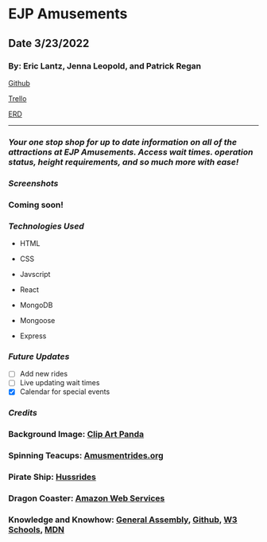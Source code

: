 # EJP Amusements

## Date 3/23/2022

### By: Eric Lantz, Jenna Leopold, and Patrick Regan


[Github](https://github.com/pregan23/EJP_Amusements)

[Trello](https://trello.com/b/mbNYhFNh/theme-park)

[ERD](https://app.diagrams.net/?sketch=1#G1za9An_pi-eQSMQUkMuqYVYNRQlWbBnDR)



---

### **_Your one stop shop for up to date information on all of the attractions at EJP Amusements.  Access wait times. operation status, height requirements, and so much more with ease!_**

### **_Screenshots_**

### Coming soon!


### **_Technologies Used_**

- HTML

- CSS

- Javscript

- React

- MongoDB

- Mongoose

- Express



### **_Future Updates_**

- [ ] Add new rides
- [ ] Live updating wait times
- [x] Calendar for special events
<!-- - [x] ~~Strikethrough~~ Items Also -->

### **_Credits_**

### **Background Image**: [Clip Art Panda](http://images.clipartpanda.com/theme-clipart-ThemePark.svg)

### **Spinning Teacups**: [Amusmentrides.org](https://amusementrides.org/wp-content/uploads/2016/06/All-You-Need-To-Know-About-Taking-Your-Children-On-The-Tea-Cup-Ride.jpg)

### **Pirate Ship**: [Hussrides](https://www.hussrides.com/sites/default/files/gallery/pirate-ship-g9.jpg)

### **Dragon Coaster**: [Amazon Web Services](https://s3.amazonaws.com/project-images-2018/_AUTOx1084_fit_center-center/Dragon_Roller_Coaster_02.jpg)


### **Knowledge and Knowhow**: [General Assembly](https://generalassemb.ly/), [Github](https://github.com/), [W3 Schools](https://www.w3schools.com/), [MDN](https://developer.mozilla.org/en-US/)
